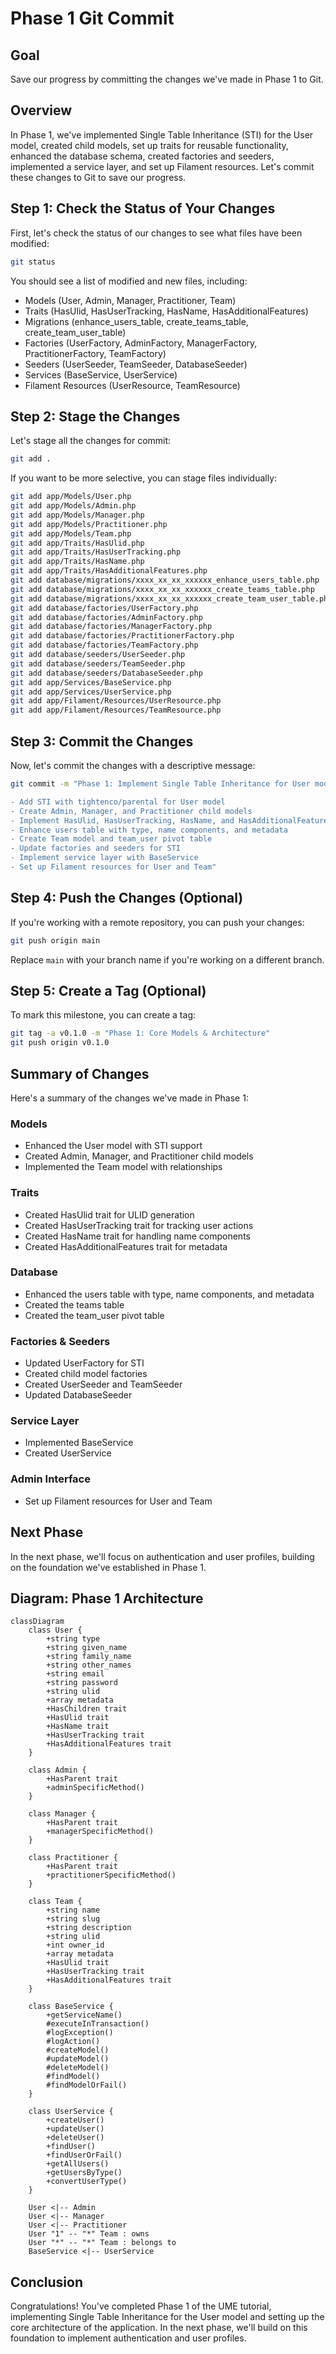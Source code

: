 # Phase 1 Git Commit

<link rel="stylesheet" href="../../assets/css/styles.css">

## Goal

Save our progress by committing the changes we've made in Phase 1 to Git.

## Overview

In Phase 1, we've implemented Single Table Inheritance (STI) for the User model, created child models, set up traits for reusable functionality, enhanced the database schema, created factories and seeders, implemented a service layer, and set up Filament resources. Let's commit these changes to Git to save our progress.

## Step 1: Check the Status of Your Changes

First, let's check the status of our changes to see what files have been modified:

```bash
git status
```

You should see a list of modified and new files, including:

- Models (User, Admin, Manager, Practitioner, Team)
- Traits (HasUlid, HasUserTracking, HasName, HasAdditionalFeatures)
- Migrations (enhance_users_table, create_teams_table, create_team_user_table)
- Factories (UserFactory, AdminFactory, ManagerFactory, PractitionerFactory, TeamFactory)
- Seeders (UserSeeder, TeamSeeder, DatabaseSeeder)
- Services (BaseService, UserService)
- Filament Resources (UserResource, TeamResource)

## Step 2: Stage the Changes

Let's stage all the changes for commit:

```bash
git add .
```

If you want to be more selective, you can stage files individually:

```bash
git add app/Models/User.php
git add app/Models/Admin.php
git add app/Models/Manager.php
git add app/Models/Practitioner.php
git add app/Models/Team.php
git add app/Traits/HasUlid.php
git add app/Traits/HasUserTracking.php
git add app/Traits/HasName.php
git add app/Traits/HasAdditionalFeatures.php
git add database/migrations/xxxx_xx_xx_xxxxxx_enhance_users_table.php
git add database/migrations/xxxx_xx_xx_xxxxxx_create_teams_table.php
git add database/migrations/xxxx_xx_xx_xxxxxx_create_team_user_table.php
git add database/factories/UserFactory.php
git add database/factories/AdminFactory.php
git add database/factories/ManagerFactory.php
git add database/factories/PractitionerFactory.php
git add database/factories/TeamFactory.php
git add database/seeders/UserSeeder.php
git add database/seeders/TeamSeeder.php
git add database/seeders/DatabaseSeeder.php
git add app/Services/BaseService.php
git add app/Services/UserService.php
git add app/Filament/Resources/UserResource.php
git add app/Filament/Resources/TeamResource.php
```

## Step 3: Commit the Changes

Now, let's commit the changes with a descriptive message:

```bash
git commit -m "Phase 1: Implement Single Table Inheritance for User model

- Add STI with tightenco/parental for User model
- Create Admin, Manager, and Practitioner child models
- Implement HasUlid, HasUserTracking, HasName, and HasAdditionalFeatures traits
- Enhance users table with type, name components, and metadata
- Create Team model and team_user pivot table
- Update factories and seeders for STI
- Implement service layer with BaseService
- Set up Filament resources for User and Team"
```

## Step 4: Push the Changes (Optional)

If you're working with a remote repository, you can push your changes:

```bash
git push origin main
```

Replace `main` with your branch name if you're working on a different branch.

## Step 5: Create a Tag (Optional)

To mark this milestone, you can create a tag:

```bash
git tag -a v0.1.0 -m "Phase 1: Core Models & Architecture"
git push origin v0.1.0
```

## Summary of Changes

Here's a summary of the changes we've made in Phase 1:

### Models

- Enhanced the User model with STI support
- Created Admin, Manager, and Practitioner child models
- Implemented the Team model with relationships

### Traits

- Created HasUlid trait for ULID generation
- Created HasUserTracking trait for tracking user actions
- Created HasName trait for handling name components
- Created HasAdditionalFeatures trait for metadata

### Database

- Enhanced the users table with type, name components, and metadata
- Created the teams table
- Created the team_user pivot table

### Factories & Seeders

- Updated UserFactory for STI
- Created child model factories
- Created UserSeeder and TeamSeeder
- Updated DatabaseSeeder

### Service Layer

- Implemented BaseService
- Created UserService

### Admin Interface

- Set up Filament resources for User and Team

## Next Phase

In the next phase, we'll focus on authentication and user profiles, building on the foundation we've established in Phase 1.

## Diagram: Phase 1 Architecture

```mermaid
classDiagram
    class User {
        +string type
        +string given_name
        +string family_name
        +string other_names
        +string email
        +string password
        +string ulid
        +array metadata
        +HasChildren trait
        +HasUlid trait
        +HasName trait
        +HasUserTracking trait
        +HasAdditionalFeatures trait
    }
    
    class Admin {
        +HasParent trait
        +adminSpecificMethod()
    }
    
    class Manager {
        +HasParent trait
        +managerSpecificMethod()
    }
    
    class Practitioner {
        +HasParent trait
        +practitionerSpecificMethod()
    }
    
    class Team {
        +string name
        +string slug
        +string description
        +string ulid
        +int owner_id
        +array metadata
        +HasUlid trait
        +HasUserTracking trait
        +HasAdditionalFeatures trait
    }
    
    class BaseService {
        +getServiceName()
        #executeInTransaction()
        #logException()
        #logAction()
        #createModel()
        #updateModel()
        #deleteModel()
        #findModel()
        #findModelOrFail()
    }
    
    class UserService {
        +createUser()
        +updateUser()
        +deleteUser()
        +findUser()
        +findUserOrFail()
        +getAllUsers()
        +getUsersByType()
        +convertUserType()
    }
    
    User <|-- Admin
    User <|-- Manager
    User <|-- Practitioner
    User "1" -- "*" Team : owns
    User "*" -- "*" Team : belongs to
    BaseService <|-- UserService
```

## Conclusion

Congratulations! You've completed Phase 1 of the UME tutorial, implementing Single Table Inheritance for the User model and setting up the core architecture of the application. In the next phase, we'll build on this foundation to implement authentication and user profiles.
